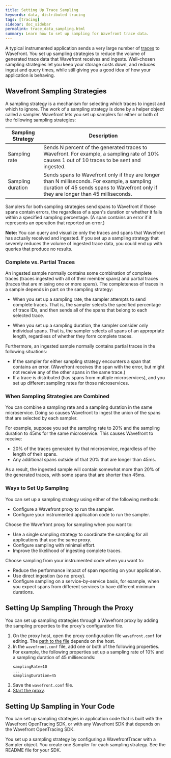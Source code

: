 ```yaml
---
title: Setting Up Trace Sampling
keywords: data, distributed tracing
tags: [tracing]
sidebar: doc_sidebar
permalink: trace_data_sampling.html
summary: Learn how to set up sampling for Wavefront trace data.
---
```


A typical instrumented application sends a very large number of [traces](tracing_basics.html#wavefront_trace_data) to Wavefront. You set up sampling strategies to reduce the volume of generated trace data that Wavefront receives and ingests. Well-chosen sampling strategies let you keep your storage costs down, and reduces ingest and query times, while still giving you a good idea of how your application is behaving.

<!--- need links from instrumentation page, and from proxy setup page --->

## Wavefront Sampling Strategies

A sampling strategy is a mechanism for selecting which traces to ingest and which to ignore. The work of a sampling strategy is done by a helper object called a sampler. Wavefront lets you set up samplers for either or both of the following sampling strategies: 

<table>
<colgroup>
<col width="20%"/>
<col width="70%"/>
</colgroup>
<thead>
<tr><th>Sampling Strategy</th><th>Description</th></tr>
</thead>
<tbody>
<tr>
<td markdown="span">Sampling rate</td>
<td markdown="span">Sends N percent of the generated traces to Wavefront. For example, a sampling rate of 10% causes 1 out of 10 traces to be sent and ingested.</td>
</tr>
<tr>
<td markdown="span">Sampling duration</td>
<td markdown="span"> Sends spans to Wavefront only if they are longer than N milliseconds. For example, a sampling duration of 45 sends spans to Wavefront only if they are longer than 45 milliseconds.</td>
</tr>
</tbody>
</table>

Samplers for both sampling strategies send spans to Wavefront if those spans contain errors, the regardless of a span's duration or whether it falls within a specified sampling percentage. (A span contains an error if it represents an operation that reported an error.)

**Note:** You can query and visualize only the traces and spans that Wavefront has actually received and ingested. If you set up a sampling strategy that severely reduces the volume of ingested trace data, you could end up with queries that produce no results.

### Complete vs. Partial Traces

An ingested sample normally contains some combination of complete traces (traces ingested with all of their member spans) and partial traces (traces that are missing one or more spans). The completeness of traces in a sample depends in part on the sampling strategy:

* When you set up a sampling rate, the sampler attempts to send complete traces. That is, the sampler selects the specified percentage of trace IDs, and then sends all of the spans that belong to each selected trace. 

* When you set up a sampling duration, the sampler consider only individual spans. That is, the sampler selects all spans of an appropriate length, regardless of whether they form complete traces.

Furthermore, an ingested sample normally contains partial traces in the following situations:
* If the sampler for either sampling strategy encounters a span that contains an error. (Wavefront receives the span with the error, but might not receive any of the other spans in the same trace.)
* If a trace is distributed (has spans from multiple microservices), and you set up different sampling rates for those microservices. 


### When Sampling Strategies are Combined

You can combine a sampling rate and a sampling duration in the same microservice. Doing so causes Wavefront to ingest the union of the spans that are selected by each sampler.

For example, suppose you set the sampling rate to 20% and the sampling duration to 45ms for the same microservice. This causes Wavefront to receive:
* 20% of the traces generated by that microservice, regardless of the length of their spans.
* Any additional spans outside of that 20% that are longer than 45ms. 

As a result, the ingested sample will contain somewhat more than 20% of the generated traces, with some spans that are shorter than 45ms.

### Ways to Set Up Sampling
You can set up a sampling strategy using either of the following methods:

* Configure a Wavefront proxy to run the sampler.  
* Configure your instrumented application code to run the sampler.  

Choose the Wavefront proxy for sampling when you want to:
* Use a single sampling strategy to coordinate the sampling for all applications that use the same proxy. 
* Configure sampling with minimal effort.
* Improve the likelihood of ingesting complete traces. 

Choose sampling from your instrumented code when you want to:
* Reduce the performance impact of span reporting on your application. 
* Use direct ingestion (so no proxy).
* Configure sampling on a service-by-service basis, for example, when you expect spans from different services to have different minimum durations.


## Setting Up Sampling Through the Proxy

You can set up sampling strategies through a Wavefront proxy by adding the sampling properties to the proxy's configuration file.

1. On the proxy host, open the proxy configuration file `wavefront.conf` for editing. The [path to the file](proxies_configuring.html#paths) depends on the host. 
2. In the `wavefront.conf` file, add one or both of the following properties. For example, the following properties set up a sampling rate of 10% and a sampling duration of 45 milliseconds:
    ```
    samplingRate=10
    ...
    samplingDuration=45
    ```
3. Save the `wavefront.conf` file. 
4. [Start the proxy](proxies_installing.html#starting-and-stopping-a-proxy).



## Setting Up Sampling in Your Code

You can set up sampling strategies in application code that is built with the Wavefront OpenTracing SDK, or with any Wavefront SDK that depends on the Wavefront OpenTracing SDK.

You set up a sampling strategy by configuring a WavefrontTracer with a Sampler object. You create one Sampler for each sampling strategy. See the README file for your SDK.  


<!---
<table>
<colgroup>
<col width="18%"/>
<col width="50%"/>
<col width="32%"/>
</colgroup>
<thead>
<tr><th>Menu</th><th>Description</th><th>Example</th></tr>
</thead>
<tbody>
<tr>
<td markdown="span"> </td>
<td markdown="span"> </td>
<td markdown="span"> </td>
</tr>
</tbody>
</table>

<table style="width: 100%">
<colgroup>
<col width="30%"/>
<col width="70%"/>
</colgroup>
<thead>
<tr><th>Menu</th><th>Start With the Traces That Have</th></tr>
</thead>
<tbody>
<tr>
<td markdown="span">**Most Recent**</td>
<td markdown="span">The most recent start times.</td>
</tr>
<tr>
<td markdown="span">**Longest First**</td>
<td markdown="span">The longest overall duration.</td>
</tr>
<tr>
<td markdown="span">**Shortest First**</td>
<td markdown="span">The shortest overall duration.</td>
</tr>
<tr>
<td markdown="span">**Most Spans**</td>
<td markdown="span">The largest number of spans.</td>
</tr>
<tr>
<td markdown="span">**Least Spans**</td>
<td markdown="span">The smallest number of spans.</td>
</tr>
</tbody>
</table>

--->
